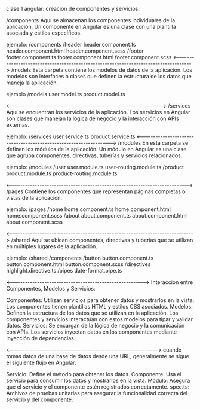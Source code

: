 clase 1 angular: creacion de componentes y servicios.

/components
Aquí se almacenan los componentes individuales de la aplicación. Un componente en Angular es una clase con una plantilla asociada y estilos específicos.

ejemplo:
/components
  /header
    header.component.ts
    header.component.html
    header.component.scss
  /footer
    footer.component.ts
    footer.component.html
    footer.component.scss
<----------------------------------------------------------------------------------->
/models
Esta carpeta contiene los modelos de datos de la aplicación. Los modelos son interfaces o clases que definen la estructura de los datos que maneja la aplicación.

ejemplo
/models
  user.model.ts
  product.model.ts

<------------------------------------------------------------->
/services
Aquí se encuentran los servicios de la aplicación. Los servicios en Angular son clases que manejan la lógica de negocio y la interacción con APIs externas.

ejemplo:
/services
  user.service.ts
  product.service.ts
<---------------------------------------------------------------->
/modules
En esta carpeta se definen los módulos de la aplicación. Un módulo en Angular es una clase que agrupa componentes, directivas, tuberías y servicios relacionados.

ejemplo:
/modules
  /user
    user.module.ts
    user-routing.module.ts
  /product
    product.module.ts
    product-routing.module.ts

<------------------------------------------------------------------------>
/pages
Contiene los componentes que representan páginas completas o vistas de la aplicación.

ejemplo:
/pages
  /home
    home.component.ts
    home.component.html
    home.component.scss
  /about
    about.component.ts
    about.component.html
    about.component.scss

<--------------------------------------------------------------------------->
/shared
Aquí se ubican componentes, directivas y tuberías que se utilizan en múltiples lugares de la aplicación.

ejemplo:
/shared
  /components
    /button
      button.component.ts
      button.component.html
      button.component.scss
  /directives
    highlight.directive.ts
  /pipes
    date-format.pipe.ts

<------------------------------------------------------>
 Interacción entre Componentes, Modelos y Servicios:

Componentes: Utilizan servicios para obtener datos y mostrarlos en la vista. Los componentes tienen plantillas HTML y estilos CSS asociados.
Modelos: Definen la estructura de los datos que se utilizan en la aplicación. Los componentes y servicios interactúan con estos modelos para tipar y validar datos.
Servicios: Se encargan de la lógica de negocio y la comunicación con APIs. Los servicios inyectan datos en los componentes mediante inyección de dependencias.

<----------------------------------------------------------->
 cuando tomas datos de una base de datos desde una URL, generalmente se sigue el siguiente flujo en Angular:

Servicio: Define el método para obtener los datos.
Componente: Usa el servicio para consumir los datos y mostrarlos en la vista.
Módulo: Asegura que el servicio y el componente estén registrados correctamente.
spec.ts: Archivos de pruebas unitarias para asegurar la funcionalidad correcta del servicio y del componente.
